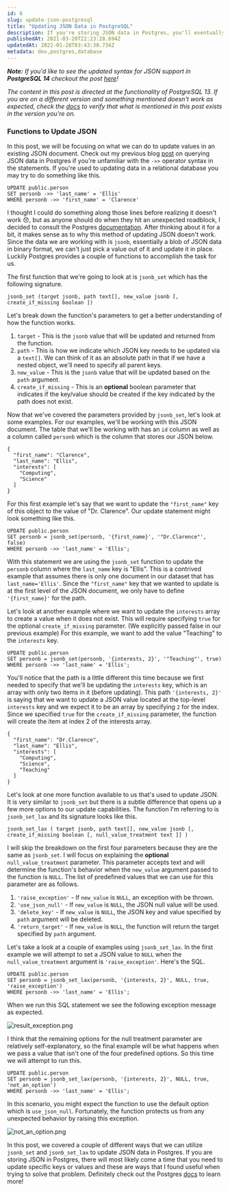 ```yaml
---
id: 6
slug: update-json-postgresql
title: "Updating JSON Data in PostgreSQL"
description: If you're storing JSON data in Postgres, you'll eventually need to update it. In this post, we'll talk about a couple of functions that can be used to update JSON data.
publishedAt: 2021-03-20T22:23:28.694Z
updatedAt: 2022-01-28T03:43:30.734Z
metadata: dev,postgres,database
---
```

***Note:** If you'd like to see the updated syntax for JSON support in **PostgreSQL 14** checkout the post [here](https://aaronbos.dev/posts/postgres-14-json)!*

*The content in this post is directed at the functionality of PostgreSQL 13. If you are on a different version and something mentioned doesn't work as expected, check the [docs](https://www.postgresql.org/docs/) to verify that what is mentioned in this post exists in the version you're on.*

### Functions to Update JSON
In this post, we will be focusing on what we can do to update values in an existing JSON document. Check out my previous blog [post](https://aaronbos.dev/posts/query-postgresql-json) on querying JSON data in Postgres if you're unfamiliar with the `->>` operator syntax in the statements. If you're used to updating data in a relational database you may try to do something like this. 
```
UPDATE public.person
SET personb ->> 'last_name' = 'Ellis'
WHERE personb ->> 'first_name' = 'Clarence'
```
I thought I could do something along those lines before realizing it doesn't work 😞, but as anyone should do when they hit an unexpected roadblock, I decided to consult the Postgres [documentation](https://www.postgresql.org/docs/13/functions-json.html). After thinking about it for a bit, it makes sense as to why this method of updating JSON doesn't work. Since the data we are working with is `jsonb`, essentially a blob of JSON data in binary format, we can't just pick a value out of it and update it in place. Luckily Postgres provides a couple of functions to accomplish the task for us.

The first function that we're going to look at is `jsonb_set` which has the following signature.
```
jsonb_set (target jsonb, path text[], new_value jsonb [, create_if_missing boolean ])
```
Let's break down the function's parameters to get a better understanding of how the function works.
1. `target` - This is the `jsonb` value that will be updated and returned from the function.
2. `path` - This is how we indicate which JSON key needs to be updated via a `text[]`. We can think of it as an absolute path in that if we have a nested object, we'll need to specify all parent keys.
3. `new_value` - This is the `jsonb` value that will be updated based on the `path` argument.
4. `create_if_missing` - This is an **optional** boolean parameter that indicates if the key/value should be created if the key indicated by the path does not exist.

Now that we've covered the parameters provided by `jsonb_set`, let's look at some examples. For our examples, we'll be working with this JSON document. The table that we'll be working with has an `id` column as well as a column called `personb` which is the column that stores our JSON below.
```
{
  "first_name": "Clarence", 
  "last_name": "Ellis", 
  "interests": [
    "Computing", 
    "Science"
  ]
}
```
For this first example let's say that we want to update the `"first_name"` key of this object to the value of "Dr. Clarence". Our update statement might look something like this.
```
UPDATE public.person
SET personb = jsonb_set(personb, '{first_name}', '"Dr.Clarence"', false)
WHERE personb ->> 'last_name' = 'Ellis';
```
With this statement we are using the `jsonb_set` function to update the `personb` column where the `last_name` key is "Ellis". This is a contrived example that assumes there is only one document in our dataset that has `last_name='Ellis'`. Since the `"first_name"` key that we wanted to update is at the first level of the JSON document, we only have to define `'{first_name}'` for the path.

Let's look at another example where we want to update the `interests` array to create a value when it does not exist. This will require specifying `true` for the optional `create_if_missing` parameter. (We explicitly passed false in our previous example) For this example, we want to add the value "Teaching" to the `interests` key.
```
UPDATE public.person
SET personb = jsonb_set(personb, '{interests, 2}', '"Teaching"', true)
WHERE personb ->> 'last_name' = 'Ellis';
```
You'll notice that the path is a little different this time because we first needed to specify that we'll be updating the `interests` key, which is an array with only two items in it (before updating). This path `'{interests, 2}'` is saying that we want to update a JSON value located at the top-level `interests` key and we expect it to be an array by specifying `2` for the index. Since we specified `true` for the `create_if_missing` parameter, the function will create the item at index 2 of the interests array.
```
{
  "first_name": "Dr.Clarence",
  "last_name": "Ellis", 
  "interests": [
    "Computing", 
    "Science", 
    "Teaching"
  ]
}
```
Let's look at one more function available to us that's used to update JSON. It is very similar to `jsonb_set` but there is a subtle difference that opens up a few more options to our update capabilities. The function I'm referring to is `jsonb_set_lax` and its signature looks like this.
```
jsonb_set_lax ( target jsonb, path text[], new_value jsonb [, create_if_missing boolean [, null_value_treatment text ]] ) 
``` 
I will skip the breakdown on the first four parameters because they are the same as `jsonb_set`. I will focus on explaining the **optional** `null_value_treatment` parameter. This parameter accepts text and will determine the function's behavior when the `new_value` argument passed to the function is `NULL`. The list of predefined values that we can use for this parameter are as follows.
1. `'raise_exception'` - If `new_value` is `NULL`, an exception with be thrown.
2. `'use_json_null'` - If `new_value` is `NULL`, the JSON null value will be used.
3. `'delete_key'` - If `new_value` is `NULL`, the JSON key and value specified by `path` argument will be deleted.
4. `'return_target'` - If `new_value` is `NULL`, the function will return the target specified by `path` argument.

Let's take a look at a couple of examples using `jsonb_set_lax`. In the first example we will attempt to set a JSON value to `NULL` when the `null_value_treatment` argument is `'raise_exception'`. Here's the SQL.
```
UPDATE public.person
SET personb = jsonb_set_lax(personb, '{interests, 2}', NULL, true, 'raise_exception')
WHERE personb ->> 'last_name' = 'Ellis'; 
```
When we run this SQL statement we see the following exception message as expected.

![result_exception.png](https://res.cloudinary.com/aaron-bos/image/upload/v1616272269/result_exception_6cb3f9cf0b.png)

I think that the remaining options for the null treatment parameter are relatively self-explanatory, so the final example will be what happens when we pass a value that isn't one of the four predefined options. So this time we will attempt to run this.
```
UPDATE public.person
SET personb = jsonb_set_lax(personb, '{interests, 2}', NULL, true, 'not_an_option')
WHERE personb ->> 'last_name' = 'Ellis';
```
In this scenario, you might expect the function to use the default option which is `use_json_null`. Fortunately, the function protects us from any unexpected behavior by raising this exception.

![not_an_option.png](https://res.cloudinary.com/aaron-bos/image/upload/v1616272538/not_an_option_eaa60473df.png)

In this post, we covered a couple of different ways that we can utilize `jsonb_set` and `jsonb_set_lax` to update JSON data in Postgres. If you are storing JSON in Postgres, there will most likely come a time that you need to update specific keys or values and these are ways that I found useful when trying to solve that problem. Definitely check out the Postgres [docs](https://www.postgresql.org/docs/13/functions-json.html) to learn more!